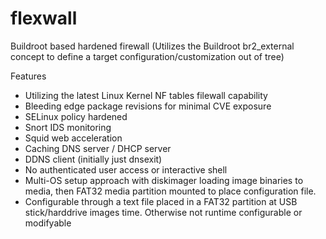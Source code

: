 # flexwall
Buildroot based hardened firewall
(Utilizes the Buildroot br2_external concept to define a target configuration/customization out of tree)

Features
+ Utilizing the latest Linux Kernel NF tables filewall capability
+ Bleeding edge package revisions for minimal CVE exposure
+ SELinux policy hardened
+ Snort IDS monitoring
+ Squid web acceleration
+ Caching DNS server / DHCP server
+ DDNS client (initially just dnsexit)
+ No authenticated user access or interactive shell
+ Multi-OS setup approach with diskimager loading image binaries to media, then FAT32 media partition mounted to place configuration file.
+ Configurable through a text file placed in a FAT32 partition at USB stick/harddrive images time.  Otherwise not runtime configurable or modifyable

